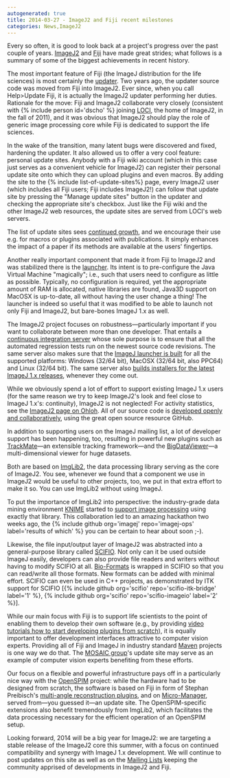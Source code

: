 ```yaml
---
autogenerated: true
title: 2014-03-27 - ImageJ2 and Fiji recent milestones
categories: News,ImageJ2
---
```


Every so often, it is good to look back at a project's progress over the past couple of years. [ImageJ2](/software/imagej2) and [Fiji](/fiji) have made great strides; what follows is a summary of some of the biggest achievements in recent history.

The most important feature of Fiji (the ImageJ distribution for the life sciences) is most certainly the [updater](/plugins/updater). Two years ago, the updater source code was moved from Fiji into ImageJ2. Ever since, when you call Help&gt;Update Fiji, it is actually the ImageJ2 updater performing her duties. Rationale for the move: Fiji and ImageJ2 collaborate very closely (consistent with {% include person id='dscho' %} joining [LOCI](http://loci.wisc.edu/), the home of ImageJ2, in the fall of 2011), and it was obvious that ImageJ2 should play the role of generic image processing core while Fiji is dedicated to support the life sciences.

In the wake of the transition, many latent bugs were discovered and fixed, hardening the updater. It also allowed us to offer a very cool feature: personal update sites. Anybody with a Fiji wiki account (which in this case just serves as a convenient vehicle for ImageJ2) can register their personal update site onto which they can upload plugins and even macros. By adding the site to the {% include list-of-update-sites%}
 page, every ImageJ2 user (which includes all Fiji users; Fiji includes ImageJ2!) can follow that update site by pressing the "Manage update sites" button in the updater and checking the appropriate site's checkbox. Just like the Fiji wiki and the other ImageJ2 web resources, the update sites are served from LOCI's web servers.

The list of update sites sees [continued growth](https://github.com/imagej/list-of-update-sites/commits/master/sites.yml), and we encourage their use e.g. for macros or plugins associated with publications. It simply enhances the impact of a paper if its methods are available at the users' fingertips.

Another really important component that made it from Fiji to ImageJ2 and was stabilized there is the [launcher](Launcher). Its intent is to pre-configure the Java Virtual Machine "magically"; i.e., such that users need to configure as little as possible. Typically, no configuration is required, yet the appropriate amount of RAM is allocated, native libraries are found, Java3D support on MacOSX is up-to-date, all without having the user change a thing! The launcher is indeed so useful that it was modified to be able to launch not only Fiji and ImageJ2, but bare-bones ImageJ 1.x as well.

The ImageJ2 project focuses on robustness—particularly important if you want to collaborate between more than one developer. That entails a [continuous integration server](http://jenkins.imagej.net/) whose sole purpose is to ensure that all the automated regression tests run on the newest source code revisions. The same server also makes sure that the [ImageJ launcher is built](http://jenkins.imagej.net/job/ImageJ-launcher/) for all the supported platforms: Windows (32/64 bit), MacOSX (32/64 bit, also PPC64) and Linux (32/64 bit). The same server also [builds installers for the latest ImageJ 1.x releases](http://jenkins.imagej.net/job/ImageJ1-releases/), whenever they come out.

While we obviously spend a lot of effort to support existing ImageJ 1.x users (for the same reason we try to keep ImageJ2's look and feel close to ImageJ 1.x's: continuity), ImageJ2 is not neglected! For activity statistics, see the [ImageJ2 page on Ohloh](https://www.ohloh.net/p/imagej2). All of our source code is [developed openly and collaboratively](https://github.com/imagej), using the great open source resource GitHub.

In addition to supporting users on the ImageJ mailing list, a lot of developer support has been happening, too, resulting in powerful new plugins such as [TrackMate](/plugins/trackmate)—an extensible tracking framework—and the [BigDataViewer](/plugins/bdv)—a multi-dimensional viewer for huge datasets.

Both are based on [ImgLib2](/imglib2), the data processing library serving as the core of ImageJ2. You see, whenever we found that a component we use in ImageJ2 would be useful to other projects, too, we put in that extra effort to make it so. You can use ImgLib2 without using ImageJ.

To put the importance of ImgLib2 into perspective: the industry-grade data mining environment [KNIME](/software/knime) started to [support image processing](http://tech.knime.org/community/image-processing) using exactly that library. This collaboration led to an amazing hackathon two weeks ago, the {% include github org='imagej' repo='imagej-ops' label='results of which' %} you can be certain to hear about soon ;-).

Likewise, the file input/output layer of ImageJ2 was abstracted into a general-purpose library called [SCIFIO](/software/scifio). Not only can it be used outside ImageJ easily, developers can also provide file readers and writers without having to modify SCIFIO at all. [Bio-Formats](/formats/bio-formats) is wrapped in SCIFIO so that you can read/write all those formats. New formats can be added with minimal effort. SCIFIO can even be used in C++ projects, as demonstrated by ITK support for SCIFIO \[{% include github org='scifio' repo='scifio-itk-bridge' label='1' %}, {% include github org='scifio' repo='scifio-imageio' label='2' %}\].

While our main focus with Fiji is to support life scientists to the point of enabling them to develop their own software (e.g., by providing [video tutorials how to start developing plugins from scratch](https://www.youtube.com/channel/UCOXCsWKZNGez9QOQMWw-Qww)), it is equally important to offer development interfaces attractive to computer vision experts. Providing all of Fiji and ImageJ in industry standard [Maven](/develop/maven) projects is one way we do that. The [MOSAIC group](http://mosaic.mpi-cbg.de/)'s update site may serve as an example of computer vision experts benefiting from these efforts.

Our focus on a flexible and powerful infrastructure pays off in a particularly nice way with the [OpenSPIM](http://openspim.org/) project: while the hardware had to be designed from scratch, the software is based on Fiji in form of Stephan Preibisch's [multi-angle reconstruction plugins](/plugins/spim-registration), and on [Micro-Manager](http://www.micro-manager.org/), served from—you guessed it—an update site. The OpenSPIM-specific extensions also benefit tremendously from ImgLib2, which facilitates the data processing necessary for the efficient operation of an OpenSPIM setup.

Looking forward, 2014 will be a big year for ImageJ2: we are targeting a stable release of the ImageJ2 core this summer, with a focus on continued compatibility and synergy with ImageJ 1.x development. We will continue to post updates on this site as well as on the [Mailing Lists](/about/mailing-lists) keeping the community apprised of developments in ImageJ2 and Fiji.

 
